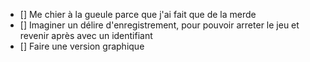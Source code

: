 - [] Me chier à la gueule parce que j'ai fait que de la merde
- [] Imaginer un délire d'enregistrement, pour pouvoir arreter le jeu et revenir après avec un identifiant
- [] Faire une version graphique
